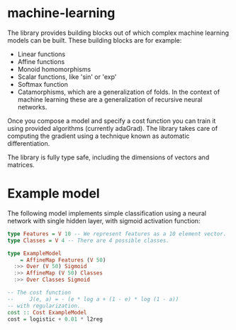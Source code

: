 # machine-learning
The library provides building blocks out of which complex machine learning models can be built. These
building blocks are for example:
* Linear functions
* Affine functions
* Monoid homomorphisms
* Scalar functions, like 'sin' or 'exp'
* Softmax function
* Catamorphisms, which are a generalization of folds. In the context of machine learning these are
  a generalization of recursive neural networks.

Once you compose a model and specify a cost function you can train it using provided algorithms 
(currently adaGrad). The library takes care of computing the gradient using a technique known as 
automatic differentiation.

The library is fully type safe, including the dimensions of vectors and matrices.

Example model
=============

The following model implements simple classification using a neural network with single hidden layer,
with sigmoid activation function:

```haskell
type Features = V 10 -- We represent features as a 10 element vector.
type Classes = V 4 -- There are 4 possible classes.

type ExampleModel
    = AffineMap Features (V 50)
  :>> Over (V 50) Sigmoid
  :>> AffineMap (V 50) Classes
  :>> Over Classes Sigmoid

-- The cost function 
--     J(e, a) = - (e * log a + (1 - e) * log (1 - a))
-- with regularization.
cost :: Cost ExampleModel
cost = logistic + 0.01 * l2reg
```
